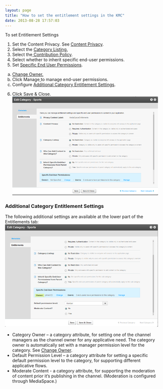 ```yaml
---
layout: page
title: "How to set the entitlement settings in the KMC"
date: 2013-08-28 17:57:03
---
```


<p class="Procedure mce-procedure">
  To set Entitlement Settings
</p>

1.  Set the Content Privacy. See <a href="{{site.url}}/documentation/Knowledge/how-determine-content-privacy-kmc-0.html" target="_blank">Content Privacy</a>.
2.  Select the <a href="{{site.url}}/documentation/Knowledge/what-are-categorys-listing-options-kmc-and-kms.html" target="_blank">Category Listing.</a>
3.  Select the<a href="{{site.url}}/documentation/Knowledge/how-define-contribution-policy-kmc-and-kms.html" target="_blank"> Contribution Policy</a>.
4.  Select whether to inherit specific end-user permissions.
5.  Set <a href="{{site.url}}/documentation/Knowledge/specific-end-user-permissions.html" target="_blank">Specific End User Permissions</a>.
<ol style="list-style-type: lower-alpha;">
  <li>
    <a href="{{site.url}}/documentation/Knowledge/how-change-category-owner-kmc-or-kms.html" target="_blank">Change Owner.</a>
  </li>
  <li>
    Click Manage<a href="file:///C:/Users/Debbie/Documents/KMC/Hercules/Kaltura_Management_Console_(KMC)_User_Manual_Hercules_updated.docx#_Managing_Categories_Specific"> </a>to manage end-user permissions.
  </li>
  <li>
    Configure <a href="#additional">Additional Category Entitlement Settings</a>.
  </li>
</ol>

6.  Click Save & Close. <img src="../../assets/1139.img">

<h3 class="mce-heading-3">
  <a name="additional"></a>Additional Category Entitlement Settings
</h3>

The following additional settings are available at the lower part of the Entitlements tab:  
<img src="../../assets/1140.img">

*   Category Owner – a category attribute, for setting one of the channel managers as the channel owner for any applicative need. The category owner is automatically set with a manager permission level for the category. See <a href="{{site.url}}/documentation/Knowledge/how-change-category-owner-kmc-or-kms.html" target="_blank">Change Owner</a>.[  
    ][1]
*   Default Permission Level – a category attribute for setting a specific default permission level to the category, for supporting different applicative flows.
*   Moderate Content - a category attribute, for supporting the moderation of content prior it’s publishing in the channel. (Moderation is configured through MediaSpace.)

 [1]: file:///C:/Users/Debbie/Documents/KMC/Hercules/Kaltura_Management_Console_(KMC)_User_Manual_Hercules_updated.docx#_Change_Category_Owner_1